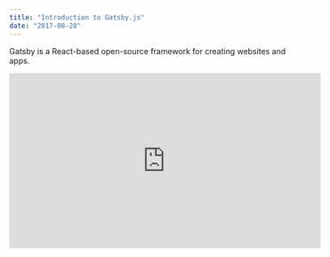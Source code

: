 ```yaml
---
title: "Introduction to Gatsby.js"
date: "2017-08-28"
---
```


Gatsby is a React-based open-source framework for creating websites and apps.

<iframe width="560" height="315" src="https://www.youtube.com/embed/GuvAMcsoreI" frameborder="0" allowfullscreen></iframe>